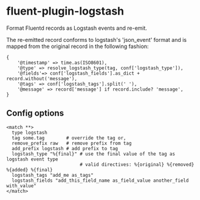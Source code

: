 # fluent-plugin-logstash

Format Fluentd records as Logstash events and re-emit.

The re-emitted record conforms to logstash's 'json_event' format and is mapped from the original record in the following fashion:

    {
        '@timestamp' => time.as(ISO8601),
        '@type' => resolve_logstash_type(tag, conf['logstash_type']),
        '@fields'=> conf['logstash_fields'].as_dict + record.without('message'),
        '@tags' => conf['logstash_tags'].split(' '),
        '@message' => record['message'] if record.include? 'message',
    }

## Config options

    <match **>
      type logstash
      tag some.tag        # override the tag or,
      remove_prefix raw   # remove prefix from tag
      add_prefix logstash # add prefix to tag
      logstash_type "%{final}" # use the final value of the tag as logstash event type
                               # valid directives: %{original} %{removed} %{added} %{final}
      logstash_tags "add_me as_tags"
      logstash_fields "add_this_field_name as_field_value another_field with_value"
    </match>
